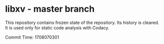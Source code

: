 # libxv - master branch

This repository contains frozen state of the repository.
Its history is cleared. It is used only for static code
analysis with Codacy.

Commit Time: 1708070301